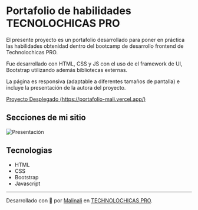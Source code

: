 # Portafolio de habilidades TECNOLOCHICAS PRO

El presente proyecto es un portafolio desarrollado para poner en práctica las habilidades obtenidad dentro del bootcamp de desarrollo frontend de Technolochicas PRO.

Fue desarrollado con HTML, CSS y JS con el uso de el framework de UI, Bootstrap utilizando además bibliotecas externas.

La página es responsiva (adaptable a diferentes tamaños de pantalla) e incluye la presentación de la autora del proyecto.

[Proyecto Desplegado (https://portafolio-mali.vercel.app/)](https://portafolio-mali.vercel.app/)

## Secciones de mi sitio 

![Presentación]()

## Tecnologias 

* HTML
* CSS
* Bootstrap
* Javascript

---

Desarrollado con 💜 por [Malinali](https://malinali.dev/) en [TECHNOLOCHICAS PRO](https://tecnolochicas.mx/).

